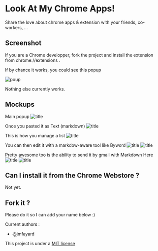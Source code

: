 # Look At My Chrome Apps!

Share the love about chrome apps & extension with your friends, co-workers, ...

## Screenshot
If you are a Chrome developper, fork the project and install the extension from chrome://extensions . 

If by chance it works, you could see this popup

![poup](_screenshots/00%20-%20LookAtMyChromeApps%202014-07-10.png)

Nothing else currently works.

## Mockups

Main popup
![title](_screenshots/01%20-%20Look%20At%20My%20Chrome%20Apps!.png)

Once you pasted it as Text (markdown)
 ![title](_screenshots/02%20-%20Export%20as%20Text%20(Markdown).png) 
 
 This is how you manage a list 
 ![title](_screenshots/03%20-%20Configuring%20Lists.png) 
 
 You can then edit it with a markdow-aware tool like Byword
 ![title](_screenshots/04%20-%20export_byword_markdown.png) 
 ![title](_screenshots/05%20-%20export_byword_html.png) 
 
 Pretty awesome too is the ability to send it by gmail with Markdown Here
 ![title](_screenshots/06%20-%20Gmail-Markdown-here-markdown.png)
  ![title](_screenshots/07%20-%20Gmail-Markdownhere-html.png)

## Can I install it from the Chrome Webstore ?

Not yet.

## Fork it ?

Please do it so I can add your name below :) 

Current authors :

- @jmfayard


This project is under a [MIT license](LICENSE.md)



